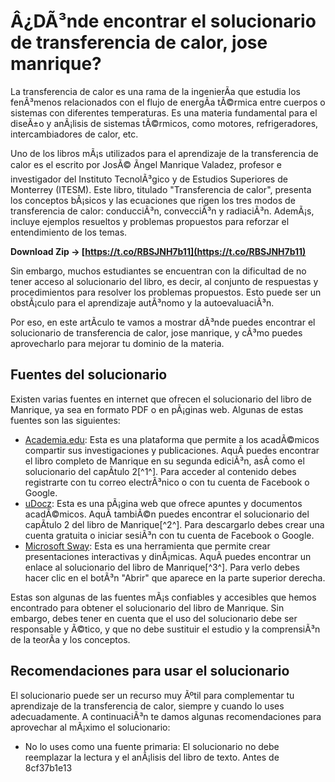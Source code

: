# Â¿DÃ³nde encontrar el solucionario de transferencia de calor, jose manrique?
  
La transferencia de calor es una rama de la ingenierÃ­a que estudia los fenÃ³menos relacionados con el flujo de energÃ­a tÃ©rmica entre cuerpos o sistemas con diferentes temperaturas. Es una materia fundamental para el diseÃ±o y anÃ¡lisis de sistemas tÃ©rmicos, como motores, refrigeradores, intercambiadores de calor, etc.
  
Uno de los libros mÃ¡s utilizados para el aprendizaje de la transferencia de calor es el escrito por JosÃ© Ãngel Manrique Valadez, profesor e investigador del Instituto TecnolÃ³gico y de Estudios Superiores de Monterrey (ITESM). Este libro, titulado "Transferencia de calor", presenta los conceptos bÃ¡sicos y las ecuaciones que rigen los tres modos de transferencia de calor: conducciÃ³n, convecciÃ³n y radiaciÃ³n. AdemÃ¡s, incluye ejemplos resueltos y problemas propuestos para reforzar el entendimiento de los temas.
 
**Download Zip → [https://t.co/RBSJNH7b11](https://t.co/RBSJNH7b11)**


  
Sin embargo, muchos estudiantes se encuentran con la dificultad de no tener acceso al solucionario del libro, es decir, al conjunto de respuestas y procedimientos para resolver los problemas propuestos. Esto puede ser un obstÃ¡culo para el aprendizaje autÃ³nomo y la autoevaluaciÃ³n.
  
Por eso, en este artÃ­culo te vamos a mostrar dÃ³nde puedes encontrar el solucionario de transferencia de calor, jose manrique, y cÃ³mo puedes aprovecharlo para mejorar tu dominio de la materia.
  
## Fuentes del solucionario
  
Existen varias fuentes en internet que ofrecen el solucionario del libro de Manrique, ya sea en formato PDF o en pÃ¡ginas web. Algunas de estas fuentes son las siguientes:
  
- [Academia.edu](https://www.academia.edu/36906373/Manrique_Transferencia_de_Calor_2ed_pdf): Esta es una plataforma que permite a los acadÃ©micos compartir sus investigaciones y publicaciones. AquÃ­ puedes encontrar el libro completo de Manrique en su segunda ediciÃ³n, asÃ­ como el solucionario del capÃ­tulo 2[^1^]. Para acceder al contenido debes registrarte con tu correo electrÃ³nico o con tu cuenta de Facebook o Google.
- [uDocz](https://www.udocz.com/apuntes/244270/transferencia-de-calor-manrique-solucionario-cap2): Esta es una pÃ¡gina web que ofrece apuntes y documentos acadÃ©micos. AquÃ­ tambiÃ©n puedes encontrar el solucionario del capÃ­tulo 2 del libro de Manrique[^2^]. Para descargarlo debes crear una cuenta gratuita o iniciar sesiÃ³n con tu cuenta de Facebook o Google.
- [Microsoft Sway](https://sway.office.com/MIJDiQERldGQVikE): Esta es una herramienta que permite crear presentaciones interactivas y dinÃ¡micas. AquÃ­ puedes encontrar un enlace al solucionario del libro de Manrique[^3^]. Para verlo debes hacer clic en el botÃ³n "Abrir" que aparece en la parte superior derecha.

Estas son algunas de las fuentes mÃ¡s confiables y accesibles que hemos encontrado para obtener el solucionario del libro de Manrique. Sin embargo, debes tener en cuenta que el uso del solucionario debe ser responsable y Ã©tico, y que no debe sustituir el estudio y la comprensiÃ³n de la teorÃ­a y los conceptos.
  
## Recomendaciones para usar el solucionario
  
El solucionario puede ser un recurso muy Ãºtil para complementar tu aprendizaje de la transferencia de calor, siempre y cuando lo uses adecuadamente. A continuaciÃ³n te damos algunas recomendaciones para aprovechar al mÃ¡ximo el solucionario:

- No lo uses como una fuente primaria: El solucionario no debe reemplazar la lectura y el anÃ¡lisis del libro de texto. Antes de 8cf37b1e13


